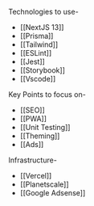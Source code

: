 Technologies to use-
- [[NextJS 13]]
- [[Prisma]]
- [[Tailwind]]
- [[ESLint]]
- [[Jest]]
- [[Storybook]]
- [[Vscode]]

Key Points to focus on-
- [[SEO]]
- [[PWA]]
- [[Unit Testing]]
- [[Theming]]
- [[Ads]]

Infrastructure-
- [[Vercel]]
- [[Planetscale]]
- [[Google Adsense]]